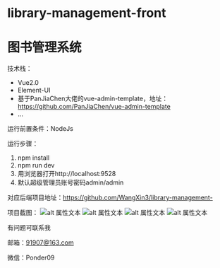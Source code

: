 # library-management-front
# 图书管理系统
技术栈：
* Vue2.0
* Element-UI
* 基于PanJiaChen大佬的vue-admin-template，地址：https://github.com/PanJiaChen/vue-admin-template
* ...

运行前置条件：NodeJs

运行步骤：
1. npm install
2. npm run dev
3. 用浏览器打开http://localhost:9528
4. 默认超级管理员账号密码admin/admin

对应后端项目地址：https://github.com/WangXin3/library-management-

项目截图：
![alt 属性文本](https://github.com/WangXin3/library-management/blob/master/%E9%A6%96%E9%A1%B5.png?raw=true "首页")
![alt 属性文本](https://github.com/WangXin3/library-management/blob/master/%E5%88%86%E7%B1%BB%E7%AE%A1%E7%90%86.png?raw=true "分类管理")
![alt 属性文本](https://github.com/WangXin3/library-management/blob/master/%E5%9B%BE%E4%B9%A6%E7%AE%A1%E7%90%86.png?raw=true "图书馆里")
![alt 属性文本](https://github.com/WangXin3/library-management/blob/master/%E6%88%91%E7%9A%84%E5%80%9F%E9%98%85.png?raw=true "我的借阅")

有问题可联系我

邮箱：91907@163.com

微信：Ponder09